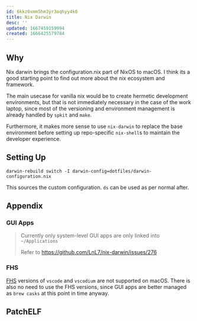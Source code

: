 ```yaml
---
id: 6kkz0xmm5hm3yr3oqhyy4k6
title: Nix Darwin
desc: ''
updated: 1667459159994
created: 1666425579784
---
```


##  Why

Nix darwin brings the configuration.nix part of NixOS to macOS.
I think its a good starting point to find out more about the nix ecosystem and framework.

The main usecase for vanilla nix would be to create hermetic development environments, but that is not immediately necessary in the case of the work laptop, since most of the versioning and environment management is already handled by `spkit` and `make`.

Furthermore, it makes more sense to use `nix-darwin` to replace the base environment before setting up repo-specific `nix-shell`s to maintain the developer experience.

## Setting Up

```
darwin-rebuild switch -I darwin-config=dotfiles/darwin-configuration.nix
```
This sources the custom configuration. `ds` can be used as per normal after.


## Appendix

### GUI Apps

> Currently only system-level GUI apps are only linked into `~/Applications`
>
> Refer to https://github.com/LnL7/nix-darwin/issues/276

### FHS

[FHS](https://en.wikipedia.org/wiki/Filesystem_Hierarchy_Standard) versions of `vscode` and `vscodium` are not supported on macOS.
There is also no need to use the FHS versions, since GUI apps are better managed as `brew casks` at this point in time anyway.

## PatchELF